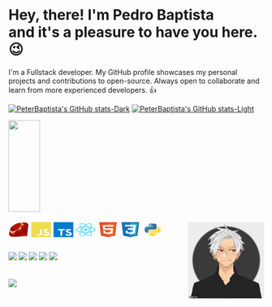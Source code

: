 <h1> Hey, there! I'm Pedro Baptista<br> and it's a pleasure to have you here. 😉</h1>
<p>I'm a Fullstack developer. My GitHub profile showcases my personal projects and contributions to open-source. Always open to collaborate and learn from more experienced developers. 👍</p> 


[![PeterBaptista's GitHub stats-Dark](https://github-readme-stats.vercel.app/api?username=PeterBaptista&show_icons=true&theme=radical#gh-dark-mode-only)](https://github.com/anuraghazra/github-readme-stats#gh-dark-mode-only)
[![PeterBaptista's GitHub stats-Light](https://github-readme-stats.vercel.app/api?username=PeterBaptista&show_icons=true&theme=default#gh-light-mode-only)](https://github.com/anuraghazra/github-readme-stats#gh-light-mode-only)

 <img height="180em" width="35%" src="https://github-readme-stats.vercel.app/api/top-langs/?username=PeterBaptista&layout=compact&langs_count=7&theme=dark"/>


<div style="display: inline_block"><br>
 <img align="center" alt="Python" height="30" width="40" src="https://raw.githubusercontent.com/devicons/devicon/master/icons/ruby/ruby-original.svg">
  <img align="center" alt="Js" height="30" width="40" src="https://raw.githubusercontent.com/devicons/devicon/master/icons/javascript/javascript-plain.svg">
  <img align="center" alt="Ts" height="30" width="40" src="https://raw.githubusercontent.com/devicons/devicon/master/icons/typescript/typescript-plain.svg">
  <img align="center" alt="React" height="30" width="40" src="https://raw.githubusercontent.com/devicons/devicon/master/icons/react/react-original.svg">
  <img align="center" alt="HTML" height="30" width="40" src="https://raw.githubusercontent.com/devicons/devicon/master/icons/html5/html5-original.svg">
  <img align="center" alt="CSS" height="30" width="40" src="https://raw.githubusercontent.com/devicons/devicon/master/icons/css3/css3-original.svg">
  <img align="center" alt="Python" height="30" width="40" src="https://raw.githubusercontent.com/devicons/devicon/master/icons/python/python-original.svg">
  
  <img src="https://github.com/PeterBaptista/PeterBaptista/blob/main/784epz.gif" style="width: 150px" alt="Peter gif" align="right">
</div>

##
 
<div style="display: inline_block"> 
 <a href="https://www.linkedin.com/in/pedro-baptista-54b124213/" target="_blank"><img src="https://img.shields.io/badge/-LinkedIn-%230077B5?style=for-the-badge&logo=linkedin&logoColor=white" target="_blank"></a> 
 <a href="https://www.instagram.com/pedrohbap" target="_blank"><img src="https://img.shields.io/badge/-Instagram-%23E4405F?style=for-the-badge&logo=instagram&logoColor=white" target="_blank"></a>
  <a href="https://www.youtube.com/channel/UCL5cWqCotUpG2JsE2x4Zj1A" target="_blank"><img src="https://img.shields.io/badge/YouTube-FF0000?style=for-the-badge&logo=youtube&logoColor=white" target="_blank"></a>
 	<a href="https://www.twitch.tv/zequinhazz" target="_blank"><img src="https://img.shields.io/badge/Twitch-9146FF?style=for-the-badge&logo=twitch&logoColor=white" target="_blank"></a>
  <a href = "mailto:pedrolk2012@gmail.com"><img src="https://img.shields.io/badge/-Gmail-%23333?style=for-the-badge&logo=gmail&logoColor=white" target="_blank"></a>
 
</div>
<br> <br>


  <img src='https://img.10fastfingers.com/img/badge/typing-test_4_BS.png' style='width: 200px'>

